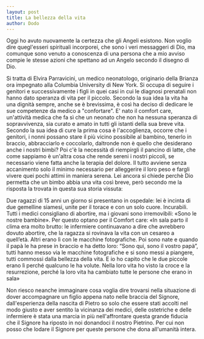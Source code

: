 ```yaml
---
layout: post
title: La bellezza della vita
author: Dodo
---
```


                                                                                               
<!-- INIZIO -->                                                                                               Oggi ho avuto nuovamente la certezza che gli Angeli esistono. Non voglio dire quegl'esseri spirituali incorporei, che sono i veri messaggeri di Dio, ma comunque sono venuto a conoscenza di una persona che a mio avviso compie le stesse azioni che spettano ad un Angelo secondo il disegno di Dio.
<!-- FINE -->
Si tratta di Elvira Parravicini, un medico neonatologo, originario della Brianza ora impegnato alla Columbia University di New York.
Si occupa di seguire i genitori e successivamente i figli in quei casi in cui le diagnosi prenatali non hanno dato speranza di vita per il piccolo.
Secondo la sua idea la vita ha una dignità sempre, anche se è brevissima, è così ha deciso di dedicare le sue competenze da medico a "confortare".
E' nato il comfort care, un'attività medica che fa sì che un neonato che non ha nessuna speranza di sopravvivenza, sia curato e amato in tutti gli istanti della sua breve vita. Secondo la sua idea di cure la prima cosa è l'accoglienza, occorre che i genitori, i nonni possano stare il più vicino possibile al bambino, tenerlo in braccio, abbracciarlo e coccolarlo, daltronde non è quello che desiderano anche i nostri bimbi? Poi c'è la necessità di riempirgli il pancino di latte, che come sappiamo è un'altra cosa che rende sereni i nostri piccoli, se necessario viene fatta anche la terapia del dolore. Il tutto avviene senza accanimento solo il minimo necessario per alleggerire il loro peso e fargli vivere quei pochi attimi in maniera serena.
Lei ancora si chiede perchè Dio permetta che un bimbo abbia una vita così breve, però secondo me la risposta la trovata in questa sua storia vissuta:

Due ragazzi di 15 anni un giorno si presentano in ospedale: lei è incinta di due gemelline siamesi, unite per il torace e con un solo cuore. Incurabili. Tutti i medici consigliano di abortire, ma i giovani sono irremovibili: «Sono le nostre bambine». Per questo optano per il Comfort care: «In sala parto il clima era molto brutto: le infermiere continuavano a dire che avrebbero dovuto abortire, che la ragazza si rovinava la vita con un cesareo a quell’età. Altri erano lì con le macchine fotografiche. Poi sono nate e quando il papà le ha prese in braccio e ha detto loro: “Sono qui, sono il vostro papà”, tutti hanno messo via le macchine fotografiche e si sono messi a piangere, tutti commossi dalla bellezza della vita. E io ho capito che le due piccole erano lì perché qualcuno le ha volute. Nella loro vita ho visto la croce e la resurrezione, perché la loro vita ha cambiato tutte le persone che erano in sala»


Non riesco neanche immaginare cosa voglia dire trovarsi nella situazione di dover accompagnare un figlio appena nato nelle braccia del Signore, dall'esperienza della nascita di Pietro so solo che essere stati accolti nel modo giusto e aver sentito la vicinanza dei medici, delle ostetriche e delle infermiere è stata una marcia in più nell'affrontare questa grande fiducia che il Signore ha riposto in noi donandoci il nostro Pietrino. Per cui non posso che lodare il Signore per queste persone che dona all'umanità intera.